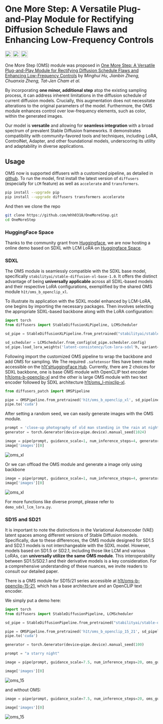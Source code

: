 # One More Step: A Versatile Plug-and-Play Module for Rectifying Diffusion Schedule Flaws and Enhancing Low-Frequency Controls

<a href="http://arxiv.org/abs/2311.15744"><img src="https://img.shields.io/badge/arXiv-2211.15744-b31b1b.svg" height=22.5></a>
<a href="https://jabir-zheng.github.io/OneMoreStep/"><img src="https://img.shields.io/badge/Web-Project Page-brightgreen.svg" height=22.5></a>
<a href="https://huggingface.co/spaces/h1t/oms_sdxl_lcm"><img src="https://img.shields.io/badge/HuggingFace-Space-purple.svg" height=22.5></a> 


One More Step (OMS) module was proposed in [One More Step: A Versatile Plug-and-Play Module for Rectifying Diffusion Schedule Flaws and Enhancing Low-Frequency Controls](http://arxiv.org/abs/2311.15744)
by *Minghui Hu, Jianbin Zheng, Chuanxia Zheng, Tat-Jen Cham et al.*

By incorporating **one minor, additional step** atop the existing sampling process, it can address inherent limitations in the diffusion schedule of current diffusion models.  Crucially, this augmentation does not necessitate alterations to the original parameters of the model. Furthermore, the OMS module enhances control over low-frequency elements, such as color, within the generated images.

Our model is **versatile** and allowing for **seamless integration** with a broad spectrum of prevalent Stable Diffusion frameworks.  It demonstrates compatibility with community-favored tools and techniques, including LoRA, ControlNet, Adapter, and other foundational models, underscoring its utility and adaptability in diverse applications.

## Usage

OMS now is supported diffusers with a customized pipeline, as detailed in [github](https://github.com/mhh0318/OneMoreStep). To run the model, first install the latest version of `diffusers` (especially for `LCM` feature) as well as `accelerate` and `transformers`.

```bash
pip install --upgrade pip
pip install --upgrade diffusers transformers accelerate
```

And then we clone the repo
```bash
git clone https://github.com/mhh0318/OneMoreStep.git
cd OneMoreStep
```

### HuggingFace Space

Thanks to the community grant from [Huggingface](https://huggingface.co/), we are now hosting a online demo based on SDXL with LCM LoRA on [Huggingface Space](https://huggingface.co/spaces/h1t/oms_sdxl_lcm).


### SDXL

The OMS module is seamlessly compatible with the SDXL base model, specifically `stabilityai/stable-diffusion-xl-base-1.0`. It offers the distinct advantage of being **universally applicable** across all SDXL-based models and their respective LoRA configurations, exemplified by the shared OMS module `h1t/oms_b_openclip_xl`.

To illustrate its application with the SDXL model enhanced by LCM-LoRA, one begins by importing the necessary packages. Then involves selecting the appropriate SDXL-based backbone along with the LoRA configuration:
```python
import torch
from diffusers import StableDiffusionXLPipeline, LCMScheduler

sd_pipe = StableDiffusionXLPipeline.from_pretrained("stabilityai/stable-diffusion-xl-base-1.0", torch_dtype=torch.float16, variant="fp16", add_watermarker=False).to('cuda')

sd_scheduler = LCMScheduler.from_config(sd_pipe.scheduler.config)
sd_pipe.load_lora_weights('latent-consistency/lcm-lora-sdxl'h, variant="fp16")
```

Following import the customized OMS pipeline to wrap the backbone and add OMS for sampling. We The required `.safetensor` files have been made accessible on the [h1t'sHuggingFace Hub](https://huggingface.co/h1t/). Currently, there are 2 choices for SDXL backbone, one is base OMS module with OpenCLIP text encoder [h1t/oms-b-openclip-xl](https://huggingface.co/h1t/oms_b_openclip_xl) and the other is large OMS module with two text encoder followed by SDXL architecture [h1t/oms_l-mixclip-xl](https://huggingface.co/h1t/oms_b_mixclip_xl).
```python
from diffusers_patch import OMSPipeline

pipe = OMSPipeline.from_pretrained('h1t/oms_b_openclip_xl', sd_pipeline = sd_pipe, torch_dtype=torch.float16, variant="fp16", trust_remote_code=True, sd_scheduler=sd_scheduler)
pipe.to('cuda')
```

After setting a random seed, we can easily generate images with the OMS module.
```python
prompt = 'close-up photography of old man standing in the rain at night, in a street lit by lamps, leica 35mm summilux'
generator = torch.Generator(device=pipe.device).manual_seed(1024)

image = pipe(prompt, guidance_scale=1, num_inference_steps=4, generator=generator)
image['images'][0]
```
![oms_xl](/asset/sdxl_oms.png)

Or we can offload the OMS module and generate a image only using backbone
```python
image = pipe(prompt, guidance_scale=1, num_inference_steps=4, generator=generator, oms_flag=False)
image['images'][0]
```
![oms_xl](/asset/sdxl_wo_oms.png)

For more functions like diverse prompt, please refer to `demo_sdxl_lcm_lora.py`. 

### SD15 and SD21

It is important to note the distinctions in the Variational Autoencoder (VAE) latent spaces among different versions of Stable Diffusion models. Specifically, due to these differences, the OMS module designed for SD1.5 and SD2.1 models is not interchangeable with the SDXL model. However, models based on SD1.5 or SD2.1, including those like LCM and various LoRAs, can **universally utilize the same OMS module**. This interoperability between SD1.5/SD2.1 and their derivative models is a key consideration. For a comprehensive understanding of these nuances, we invite readers to consult our detailed paper.

There is a OMS module for SD15/21 series accessible at [h1t/oms-b-openclip-15-21](https://huggingface.co/h1t/oms_b_openclip_15_21), which has a base architecture and an OpenCLIP text encoder. 

We simply put a demo here:

```python
import torch
from diffusers import StableDiffusionPipeline, LCMScheduler

sd_pipe = StableDiffusionPipeline.from_pretrained("stabilityai/stable-diffusion-2-1", torch_dtype=torch.float16, variant="fp16", safety_checker=None).to('cuda')

pipe = OMSPipeline.from_pretrained('h1t/oms_b_openclip_15_21', sd_pipeline = sd_pipe, torch_dtype=torch.float16, variant="fp16", trust_remote_code=True)
pipe.to('cuda')

generator = torch.Generator(device=pipe.device).manual_seed(100)

prompt = "a starry night"

image = pipe(prompt, guidance_scale=7.5, num_inference_steps=20, oms_guidance_scale=2., generator=generator)

image['images'][0]
```
![oms_15](/asset/sd15_oms.png)

and without OMS:

```python
image = pipe(prompt, guidance_scale=7.5, num_inference_steps=20, oms_guidance_scale=2., generator=generator, oms_flag=False)

image['images'][0]
```
![oms_15](/asset/sd15_wo_oms.png)
